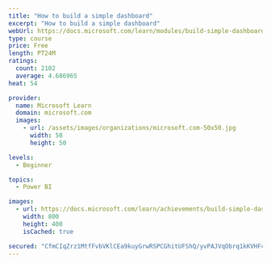 ```yaml
---
title: "How to build a simple dashboard"
excerpt: "How to build a simple dashboard"
webUrl: https://docs.microsoft.com/learn/modules/build-simple-dashboard/
type: course
price: Free
length: PT24M
ratings:
  count: 2102
  average: 4.686965
heat: 54

provider:
  name: Microsoft Learn
  domain: microsoft.com
  images:
    - url: /assets/images/organizations/microsoft.com-50x50.jpg
      width: 50
      height: 50

levels:
  - Beginner

topics:
  - Power BI

images:
  - url: https://docs.microsoft.com/learn/achievements/build-simple-dashboard-social.png
    width: 800
    height: 400
    isCached: true

secured: "CfmCIqZrz1MtfFvbVKlCEa9kuyGrwRSPCGhitUFShQ/yvPAJVqObrq1kKVHFcWxOSN1nbvzLqyMX452aR3c2JhFZqOj7GLvRKTcVYrcvDZbB9LqHHuifxkNbzHsuUZtmjPSXCgf5GwGvf5msmekacK5uvA6wa9LdI/SbvSfuTHgcmDxJmRyGyt5l9bU/BHe4hPROKO+Mkpw/mwFinfmZMFlXMhG7PRRqBeaI2QXSC51v6bPZ4Edyx1OiasOoOMPDRbDi5fjyKVw9JQQDCg39ZyKG6MwjqzpYy8h4/usgvkldOeV38SSQLEIZIhuFcw7f1RywOuRl+dGm7+LaZWagk26NSk/MDiMtsrOKo6ADn1R4rQ18I/SZEpGlKX+0tGnMnJmHg3Dey/5OSKfzxBPdOnEQLAMVrQi/8NCXp/nR2z4=;8MQjRAiVNSSdGPqNK1Cbyw=="
---
```


